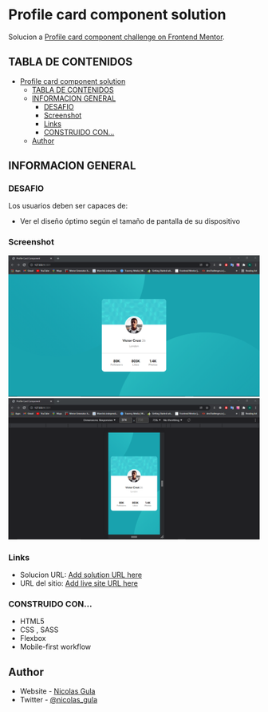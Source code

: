 # Profile card component solution

Solucion a [Profile card component challenge on Frontend Mentor](https://www.frontendmentor.io/challenges/profile-card-component-cfArpWshJ). 

## TABLA DE CONTENIDOS

- [Profile card component solution](#profile-card-component-solution)
  - [TABLA DE CONTENIDOS](#tabla-de-contenidos)
  - [INFORMACION GENERAL](#informacion-general)
    - [DESAFIO](#desafio)
    - [Screenshot](#screenshot)
    - [Links](#links)
    - [CONSTRUIDO CON...](#construido-con)
  - [Author](#author)


## INFORMACION GENERAL

### DESAFIO

Los usuarios deben ser capaces de:

- Ver el diseño óptimo según el tamaño de pantalla de su dispositivo

### Screenshot

![](./screenshots/../screenshot/fullscreen.png)
![](./screenshot/mobile.png)

### Links

- Solucion URL: [Add solution URL here](https://your-solution-url.com)
- URL del sitio: [Add live site URL here](https://your-live-site-url.com)

### CONSTRUIDO CON...

- HTML5 
- CSS , SASS
- Flexbox
- Mobile-first workflow

## Author

- Website - [Nicolas Gula](https://www.your-site.com)
- Twitter - [@nicolas_gula](https://twitter.com/nicolas_gula)

